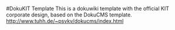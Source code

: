 #DokuKIT Template
This is a dokuwiki template with the official KIT corporate design, based on the DokuCMS template.
http://www.tuhh.de/~psvkv/dokucms/index.html
